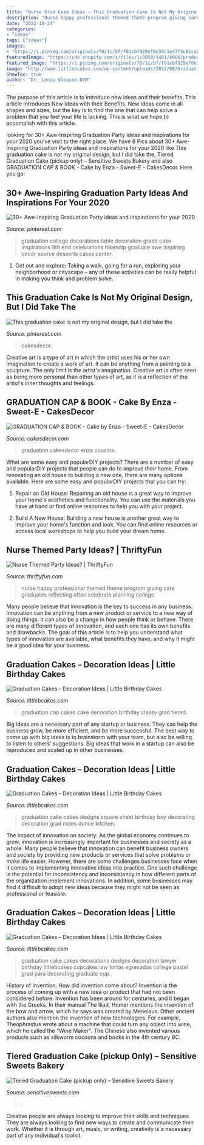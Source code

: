 ```yaml
---
title: "Nurse Grad Cake Ideas ~ This Graduation Cake Is Not My Original Design, But I Did Take The"
description: "Nurse happy professional themed theme program giving care graduates reflecting often celebrate planning college"
date: "2022-10-24"
categories:
- "ideas"
tags: ["ideas"]
images:
- "https://i.pinimg.com/originals/f0/1c/bf/f01cbf929ef0e39c1e47f5c81cab6cb5.jpg"
featuredImage: "https://cdn.shopify.com/s/files/1/0050/1481/4806/products/GRAD-2-TIER-PLAQUE_61cd4fab-3c26-4b28-be48-66cd03038f3b_1024x1024.jpg?v=1578422650"
featured_image: "https://i.pinimg.com/originals/f0/1c/bf/f01cbf929ef0e39c1e47f5c81cab6cb5.jpg"
image: "http://www.littlebcakes.com/wp-content/uploads/2013/08/Graduation-Cake-Decorations.jpg"
ShowToc: true
author: "Dr. Lonie Gleason DVM"
---
```



The purpose of this article is to introduce new ideas and their benefits.
This article Introduces New Ideas with their Benefits. New ideas come in all shapes and sizes, but the key is to find the one that can help solve a problem that you feel your life is lacking. This is what we hope to accomplish with this article.

	

		
looking for 30+ Awe-Inspiring Graduation Party ideas and inspirations for your 2020 you've visit to the right place. We have 8 Pics about 30+ Awe-Inspiring Graduation Party ideas and inspirations for your 2020 like This graduation cake is not my original design, but I did take the, Tiered Graduation Cake (pickup only) – Sensitive Sweets Bakery and also GRADUATION CAP &amp; BOOK - Cake by Enza - Sweet-E - CakesDecor. Here you go:
		
    
## 30+ Awe-Inspiring Graduation Party Ideas And Inspirations For Your 2020

<img loading=lazy src="https://i.pinimg.com/736x/f5/eb/f2/f5ebf2de2a02a921bfc808b5042cfbff.jpg" onerror="this.onerror=null;this.src='https://tse2.mm.bing.net/th?id=OIP.YCXTrHhX6ifzD2o-jg5iSQHaNK&amp;pid=15.1';" alt="30+ Awe-Inspiring Graduation Party ideas and inspirations for your 2020">

_Source: pinterest.com_

>graduation college decorations table decoration grade cake inspirations 8th end celebrations hikendip graduate awe inspiring decor source desserts cakes center. 

	

1. Get out and explore: Taking a walk, going for a run, exploring your neighborhood or cityscape – any of these activities can be really helpful in making you think and problem solve. 

    
## This Graduation Cake Is Not My Original Design, But I Did Take The

<img loading=lazy src="https://i.pinimg.com/originals/f0/1c/bf/f01cbf929ef0e39c1e47f5c81cab6cb5.jpg" onerror="this.onerror=null;this.src='https://tse3.mm.bing.net/th?id=OIP.y0_sGZ_7jrw3DMEXBLF4jgHaM_&amp;pid=15.1';" alt="This graduation cake is not my original design, but I did take the">

_Source: pinterest.com_

>cakesdecor. 

	

Creative art is a type of art in which the artist uses his or her own imagination to create a work of art. It can be anything from a painting to a sculpture. The only limit is the artist's imagination. Creative art is often seen as being more personal than other types of art, as it is a reflection of the artist's inner thoughts and feelings.

    
## GRADUATION CAP &amp; BOOK - Cake By Enza - Sweet-E - CakesDecor

<img loading=lazy src="https://pic.cakesdecor.com/m/dhnvjint0qqwvxsii3mr.jpg" onerror="this.onerror=null;this.src='https://tse4.mm.bing.net/th?id=OIP.Y15zP8OoMTnXLJXM4s-dkwHaJ3&amp;pid=15.1';" alt="GRADUATION CAP &amp; BOOK - Cake by Enza - Sweet-E - CakesDecor">

_Source: cakesdecor.com_

>graduation cakesdecor enza cousins. 

	

What are some easy and popularDIY projects?
There are a number of easy and popularDIY projects that people can do to improve their home. From renovating an old house to building a new one, there are many options available. Here are some easy and popularDIY projects that you can try:
1. Repair an Old House: Repairing an old house is a great way to improve your home's aesthetics and functionality. You can use the materials you have at hand or find online resources to help you with your project.

2. Build A New House: Building a new house is another great way to improve your home's function and look. You can find online resources or access local workshops to help you build your dream home.

    
## Nurse Themed Party Ideas? | ThriftyFun

<img loading=lazy src="https://img.thrfun.com/img/082/071/happy_nurse_x1.jpg" onerror="this.onerror=null;this.src='https://tse4.mm.bing.net/th?id=OIP.WLTM6OU5zf6Mhv-MobSIYgHaLH&amp;pid=15.1';" alt="Nurse Themed Party Ideas? | ThriftyFun">

_Source: thriftyfun.com_

>nurse happy professional themed theme program giving care graduates reflecting often celebrate planning college. 

	

Many people believe that innovation is the key to success in any business. Innovation can be anything from a new product or service to a new way of doing things. It can also be a change in how people think or behave. There are many different types of innovation, and each one has its own benefits and drawbacks. The goal of this article is to help you understand what types of innovation are available, what benefits they have, and why it might be a good idea for your business.

    
## Graduation Cakes – Decoration Ideas | Little Birthday Cakes

<img loading=lazy src="http://www.littlebcakes.com/wp-content/uploads/2013/08/Graduation-Cap-Cakes.jpg" onerror="this.onerror=null;this.src='https://tse4.mm.bing.net/th?id=OIP.KCuwFv3bmRnL1QrHR9QF4wHaII&amp;pid=15.1';" alt="Graduation Cakes – Decoration Ideas | Little Birthday Cakes">

_Source: littlebcakes.com_

>graduation cap cakes cake decoration birthday classy grad tiered. 

	

Big ideas are a necessary part of any startup or business. They can help the business grow, be more efficient, and be more successful. The best way to come up with big ideas is to brainstorm with your team, but also be willing to listen to others’ suggestions. Big ideas that work in a startup can also be reproduced and scaled up in other businesses.

    
## Graduation Cakes – Decoration Ideas | Little Birthday Cakes

<img loading=lazy src="http://www.littlebcakes.com/wp-content/uploads/2013/08/Graduation-Cake-Designs.jpg" onerror="this.onerror=null;this.src='https://tse2.mm.bing.net/th?id=OIP.PcD33Nz3ZwqZCtTyIZy94gHaFi&amp;pid=15.1';" alt="Graduation Cakes – Decoration Ideas | Little Birthday Cakes">

_Source: littlebcakes.com_

>graduation cake cakes designs square sheet birthday boy decorating decoration grad notes dunce kitchen. 

	

The impact of innovation on society:
As the global economy continues to grow, innovation is increasingly important for businesses and society as a whole. Many people believe that innovation can benefit business owners and society by providing new products or services that solve problems or make life easier. However, there are some challenges businesses face when it comes to implementing innovative ideas into practice. One such challenge is the potential for inconsistency and inconsistency in how different parts of the organization implement innovations. In addition, some businesses may find it difficult to adopt new ideas because they might not be seen as professional or feasible.

    
## Graduation Cakes – Decoration Ideas | Little Birthday Cakes

<img loading=lazy src="http://www.littlebcakes.com/wp-content/uploads/2013/08/Graduation-Cake-Decorations.jpg" onerror="this.onerror=null;this.src='https://tse4.mm.bing.net/th?id=OIP.33kQlpyaTOTUjRGPZctXNgHaJQ&amp;pid=15.1';" alt="Graduation Cakes – Decoration Ideas | Little Birthday Cakes">

_Source: littlebcakes.com_

>graduation cake cakes decorations designs decoration lawyer birthday littlebcakes cupcakes law tortas egresados college pastel grad para decorating graduate cup. 

	

History of Invention: How did invention come about?
Invention is the process of coming up with a new idea or product that had not been considered before. Invention has been around for centuries, and it began with the Greeks. In their manual The Iliad, Homer mentions the invention of the bow and arrow, which he says was created by Menelaus. Other ancient authors also mention the invention of new technologies. For example, Theophrastus wrote about a machine that could turn any object into wine, which he called the “Wine Maker”. The Chinese also invented various products such as silkworm cocoons and books in the 4th century BC.

    
## Tiered Graduation Cake (pickup Only) – Sensitive Sweets Bakery

<img loading=lazy src="https://cdn.shopify.com/s/files/1/0050/1481/4806/products/GRAD-2-TIER-PLAQUE_61cd4fab-3c26-4b28-be48-66cd03038f3b_1024x1024.jpg?v=1578422650" onerror="this.onerror=null;this.src='https://tse4.mm.bing.net/th?id=OIP.ywt1ObF0y_WEecHZSGKM0AHaHa&amp;pid=15.1';" alt="Tiered Graduation Cake (pickup only) – Sensitive Sweets Bakery">

_Source: sensitivesweets.com_

>. 

	

Creative people are always looking to improve their skills and techniques. They are always looking to find new ways to create and communicate their work. Whether it is through art, music, or writing, creativity is a necessary part of any individual's toolkit.

